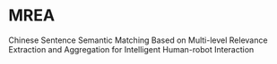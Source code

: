 # MREA
Chinese Sentence Semantic Matching Based on Multi-level Relevance Extraction and Aggregation for Intelligent Human-robot Interaction

